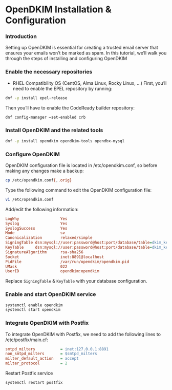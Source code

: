 OpenDKIM Installation & Configuration
=====================================
### Introduction

Setting up OpenDKIM is essential for creating a trusted email server that ensures your emails won’t be marked as spam. In this tutorial, we’ll walk you through the steps of installing and configuring OpenDKIM

### Enable the necessary repositories
* RHEL Compatibility OS (CentOS, Alma Linux, Rocky Linux, ...)
First, you’ll need to enable the EPEL repository by running:
```sh
dnf -y install epel-release
```

Then you’ll have to enable the CodeReady builder repository:
```sh
dnf config-manager –set-enabled crb
```

### Install OpenDKIM and the related tools
```sh
dnf -y install opendkim opendkim-tools opendbx-mysql
```

### Configure OpenDKIM
OpenDKIM configuration file is located in /etc/opendkim.conf, so before making any changes make a backup:
```sh
cp /etc/opendkim.conf{,.orig}
```

Type the following command to edit the OpenDKIM configuration file:
```sh
vi /etc/opendkim.conf
```

Add/edit the following information:
```ini
LogWhy                  Yes
Syslog                  Yes
SyslogSuccess           Yes
Mode                    sv
Canonicalization        relaxed/simple
SigningTable dsn:mysql://user:password@host:port/database/table=dkim_keys?keycol=domain?datacol=id
KeyTable     dsn:mysql://user:password@host:port/database/table=dkim_keys?keycol=id?datacol=domain,selector,private_key
SignatureAlgorithm      rsa-sha256
Socket                  inet:8891@localhost
PidFile                 /var/run/opendkim/opendkim.pid
UMask                   022
UserID                  opendkim:opendkim
```
Replace `SigningTable` & `KeyTable` with your database configuration.

### Enable and start OpenDKIM service
```sh
systemctl enable opendkim
systemctl start opendkim
```

### Integrate OpenDKIM with Postfix
To integrate OpenDKIM with Postfix, we need to add the following lines to /etc/postfix/main.cf:
```ini
smtpd_milters           = inet:127.0.0.1:8891
non_smtpd_milters       = $smtpd_milters
milter_default_action   = accept
milter_protocol         = 2
```

Restart Postfix service
```sh
systemctl restart postfix
```
